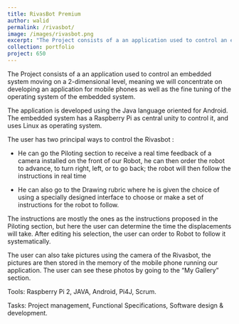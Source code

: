 ```yaml
---
title: RivasBot Premium
author: walid
permalink: /rivasbot/
image: /images/rivasbot.png
excerpt: "The Project consists of a an application used to control an embedded system moving on a 2-dimensional level, meaning we will concentrate on developing an application for mobile phones as well as the fine tuning of the operating system of the embedded system.<br/><img src='/images/rivasbot.png' width='500'>"
collection: portfolio
project: 650
---
```


The Project consists of a an application used to control an embedded system moving on a 2-dimensional level, meaning we will concentrate on developing an application for mobile phones as well as the fine tuning of the operating system of the embedded system.

The application is developed using the Java language oriented for Android. The embedded system has a Raspberry Pi as central unity to control it, and uses Linux as operating system.

The user has two principal ways to control the Rivasbot :

* He can go the Piloting section to receive a real time feedback of a camera installed on the front of our Robot, he can then order the robot to advance, to turn right, left, or to go back; the robot will then follow the instructions in real time

* He can also go to the Drawing rubric where he is given the choice of using a specially designed interface to choose or make a set of instructions for the robot to follow.

The instructions are mostly the ones as the instructions proposed in the Piloting section, but here the user can determine the time the displacements will take. After editing his selection, the user can order to Robot to follow it systematically.

The user can also take pictures using the camera of the Rivasbot, the pictures are then stored in the memory of the mobile phone running our application. The user can see these photos by going to the “My Gallery” section.

Tools: Raspberry Pi 2, JAVA, Android,  Pi4J, Scrum.

Tasks: Project management, Functional Specifications, Software design & development.
